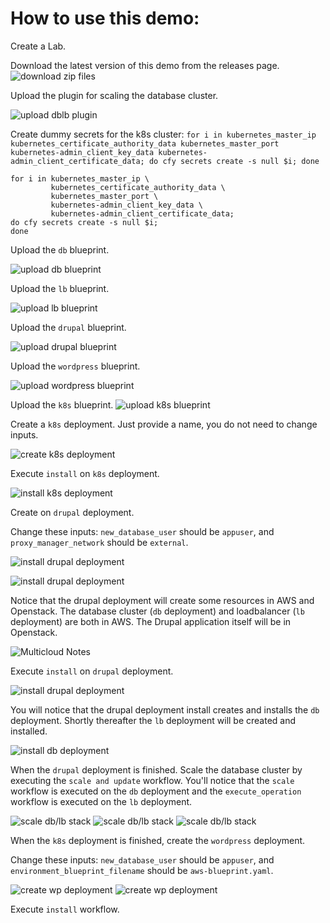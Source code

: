 # How to use this demo:

Create a Lab.

Download the latest version of this demo from the releases page. ![download zip files][downloadzips]

Upload the plugin for scaling the database cluster.

![upload dblb plugin][uploadplugin]

Create dummy secrets for the k8s cluster: `for i in kubernetes_master_ip kubernetes_certificate_authority_data kubernetes_master_port kubernetes-admin_client_key_data kubernetes-admin_client_certificate_data; do cfy secrets create -s null $i; done`

```
for i in kubernetes_master_ip \
         kubernetes_certificate_authority_data \
         kubernetes_master_port \
         kubernetes-admin_client_key_data \
         kubernetes-admin_client_certificate_data;
do cfy secrets create -s null $i;
done
```

Upload the `db` blueprint.

![upload db blueprint][uploaddb]

Upload the `lb` blueprint.

![upload lb blueprint][uploadlb]

Upload the `drupal` blueprint.

![upload drupal blueprint][uploaddp]

Upload the `wordpress` blueprint.

![upload wordpress blueprint][uploadwp]

Upload the `k8s` blueprint. ![upload k8s blueprint][uploadk8s]

Create a `k8s` deployment. Just provide a name, you do not need to change inputs.

![create k8s deployment][createk8s]

Execute `install` on `k8s` deployment.

![install k8s deployment][installk8s]

Create on `drupal` deployment.

Change these inputs: `new_database_user` should be `appuser`, and `proxy_manager_network` should be `external`.

![install drupal deployment][uploaddpa]

![install drupal deployment][uploaddpb]

Notice that the drupal deployment will create some resources in AWS and Openstack. The database cluster (`db` deployment) and loadbalancer (`lb` deployment) are both in AWS. The Drupal application itself will be in Openstack.

![Multicloud Notes][multicloud]

Execute `install` on `drupal` deployment.

![install drupal deployment][installdp]

You will notice that the drupal deployment install creates and installs the `db` deployment. Shortly thereafter the `lb` deployment will be created and installed.

![install db deployment][installdb]

When the `drupal` deployment is finished. Scale the database cluster by executing the `scale and update` workflow. You'll notice that the `scale`  workflow is executed on the `db` deployment and the `execute_operation` workflow is executed on the `lb` deployment.

![scale db/lb stack][scaledblb] ![scale db/lb stack][scaledblba] ![scale db/lb stack][scaledblbb]

When the `k8s` deployment is finished, create the `wordpress` deployment.

Change these inputs: `new_database_user` should be `appuser`, and `environment_blueprint_filename` should be `aws-blueprint.yaml`.

![create wp deployment][deploywp] ![create wp deployment][deploywpb]

Execute `install` workflow.


[downloadzips]: https://github.com/EarthmanT/e2e/raw/master/images/downloadzips.png "Download Zips"
[uploadplugin]: https://github.com/EarthmanT/e2e/raw/master/images/uploadplugin.png "Upload dblb Plugin"
[uploaddb]: https://github.com/EarthmanT/e2e/raw/master/images/uploaddb.png "Upload db Blueprint"
[uploadlb]: https://github.com/EarthmanT/e2e/raw/master/images/uploadlb.png "Upload lb Blueprint"
[uploaddp]: https://github.com/EarthmanT/e2e/raw/master/images/uploaddp.png "Upload drupal Blueprint"
[uploadwp]: https://github.com/EarthmanT/e2e/raw/master/images/uploadwp.png "Upload wordpress Blueprint"
[uploadk8s]: https://github.com/EarthmanT/e2e/raw/master/images/uploadk8s.png "Upload k8s Blueprint"
[createk8s]: https://github.com/EarthmanT/e2e/raw/master/images/createk8s.png "Create k8s Deployment"
[installk8s]: https://github.com/EarthmanT/e2e/raw/master/images/installk8s.png "Install k8s Deployment"
[uploaddpa]: https://github.com/EarthmanT/e2e/raw/master/images/uploaddpa.png "Create Drupal Deployment A"
[uploaddpb]: https://github.com/EarthmanT/e2e/raw/master/images/uploaddpb.png "Create Drupal Deployment B"
[installdp]: https://github.com/EarthmanT/e2e/raw/master/images/installdp.png "Install Drupal Deployment"
[installdb]: https://github.com/EarthmanT/e2e/raw/master/images/installdb.png "Install DB"
[scaledblb]: https://github.com/EarthmanT/e2e/raw/master/images/scaledblb.png "Scale DB/LB"
[scaledblba]: https://github.com/EarthmanT/e2e/raw/master/images/scaledblba.png "Scale DB/LB A"
[scaledblbb]: https://github.com/EarthmanT/e2e/raw/master/images/scaledblbb.png "Scale DB/LB B"
[deploywp]: https://github.com/EarthmanT/e2e/raw/master/images/deploywp.png "Deploy wordpress Deployment"
[deploywpb]: https://github.com/EarthmanT/e2e/raw/master/images/deploywp.png "Deploy wordpress Deployment"
[installwp]: https://github.com/EarthmanT/e2e/raw/master/images/installwp.png "Install wordpress Deployment"
[multicloud]: https://github.com/EarthmanT/e2e/raw/master/images/multicloud.png "Multicloud Deployment"